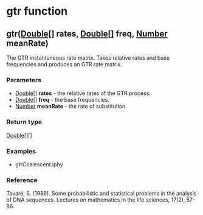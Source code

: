 gtr function
============
gtr([Double[]](../types/Double[].md) **rates**, [Double[]](../types/Double[].md) **freq**, [Number](../types/Number.md) **meanRate**)
-------------------------------------------------------------------------------------------------------------------------------------

The GTR instantaneous rate matrix. Takes relative rates and base frequencies and produces an GTR rate matrix.

### Parameters

- [Double[]](../types/Double[].md) **rates** - the relative rates of the GTR process.
- [Double[]](../types/Double[].md) **freq** - the base frequencies.
- [Number](../types/Number.md) **meanRate** - the rate of substitution.

### Return type

[Double[][]](../types/Double[][].md)


### Examples

- gtrCoalescent.lphy

### Reference

Tavaré, S. (1986). Some probabilistic and statistical problems in the analysis of DNA sequences. Lectures on mathematics in the life sciences, 17(2), 57-86.

